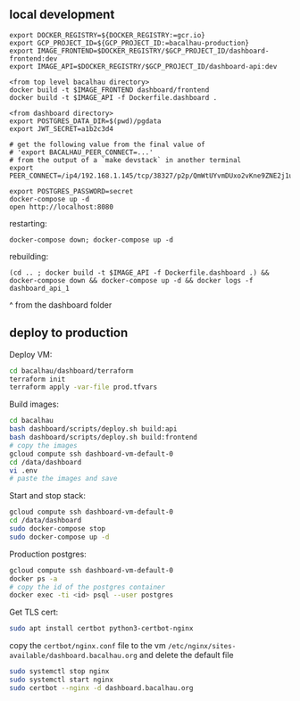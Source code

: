 ## local development

```
export DOCKER_REGISTRY=${DOCKER_REGISTRY:=gcr.io}
export GCP_PROJECT_ID=${GCP_PROJECT_ID:=bacalhau-production}
export IMAGE_FRONTEND=$DOCKER_REGISTRY/$GCP_PROJECT_ID/dashboard-frontend:dev
export IMAGE_API=$DOCKER_REGISTRY/$GCP_PROJECT_ID/dashboard-api:dev

<from top level bacalhau directory>
docker build -t $IMAGE_FRONTEND dashboard/frontend
docker build -t $IMAGE_API -f Dockerfile.dashboard .

<from dashboard directory>
export POSTGRES_DATA_DIR=$(pwd)/pgdata
export JWT_SECRET=a1b2c3d4

# get the following value from the final value of
# 'export BACALHAU_PEER_CONNECT=...'
# from the output of a `make devstack` in another terminal
export PEER_CONNECT=/ip4/192.168.1.145/tcp/38327/p2p/QmWtUYvmDUxo2vKne9ZNE2j1uaBnJagFpX5G1yYY9LjSkE

export POSTGRES_PASSWORD=secret
docker-compose up -d
open http://localhost:8080
```

restarting:
```
docker-compose down; docker-compose up -d
```
rebuilding:
```
(cd .. ; docker build -t $IMAGE_API -f Dockerfile.dashboard .) && docker-compose down && docker-compose up -d && docker logs -f dashboard_api_1
```
^ from the dashboard folder


## deploy to production

Deploy VM:

```bash
cd bacalhau/dashboard/terraform
terraform init
terraform apply -var-file prod.tfvars
```

Build images:

```bash
cd bacalhau
bash dashboard/scripts/deploy.sh build:api
bash dashboard/scripts/deploy.sh build:frontend
# copy the images
gcloud compute ssh dashboard-vm-default-0
cd /data/dashboard
vi .env
# paste the images and save
```

Start and stop stack:

```bash
gcloud compute ssh dashboard-vm-default-0
cd /data/dashboard
sudo docker-compose stop
sudo docker-compose up -d
```

Production postgres:

```bash
gcloud compute ssh dashboard-vm-default-0
docker ps -a
# copy the id of the postgres container
docker exec -ti <id> psql --user postgres
```

Get TLS cert:

```bash
sudo apt install certbot python3-certbot-nginx
```

copy the `certbot/nginx.conf` file to the vm `/etc/nginx/sites-available/dashboard.bacalhau.org` and delete the default file

```bash
sudo systemctl stop nginx
sudo systemctl start nginx
sudo certbot --nginx -d dashboard.bacalhau.org
```
